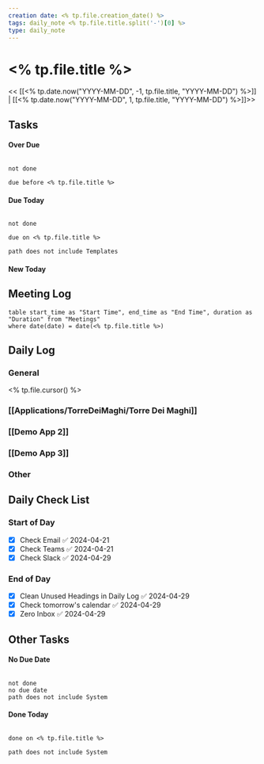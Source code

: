 ```yaml
---
creation date: <% tp.file.creation_date() %>
tags: daily_note <% tp.file.title.split('-')[0] %>
type: daily_note
---
```

# <% tp.file.title %>
<< [[<% tp.date.now("YYYY-MM-DD", -1, tp.file.title, "YYYY-MM-DD") %>]] | [[<% tp.date.now("YYYY-MM-DD", 1, tp.file.title, "YYYY-MM-DD") %>]]>>

## Tasks

#### Over Due
```tasks

not done

due before <% tp.file.title %>

```

#### Due Today
```tasks

not done

due on <% tp.file.title %>

path does not include Templates

```

#### New Today



## Meeting Log

```dataview
table start_time as "Start Time", end_time as "End Time", duration as "Duration" from "Meetings"
where date(date) = date(<% tp.file.title %>)
```
## Daily Log

### General

<% tp.file.cursor() %>
### [[Applications/TorreDeiMaghi/Torre Dei Maghi]]

### [[Demo App 2]]

### [[Demo App 3]]

### Other

## Daily Check List

### Start of Day
- [x] Check Email ✅ 2024-04-21
- [x] Check Teams ✅ 2024-04-21
- [x] Check Slack ✅ 2024-04-29

### End of Day
- [x] Clean Unused Headings in Daily Log ✅ 2024-04-29
- [x] Check tomorrow's calendar ✅ 2024-04-29
- [x] Zero Inbox ✅ 2024-04-29

## Other Tasks

#### No Due Date
```tasks

not done
no due date
path does not include System

```

#### Done Today

```tasks

done on <% tp.file.title %>

path does not include System

```
